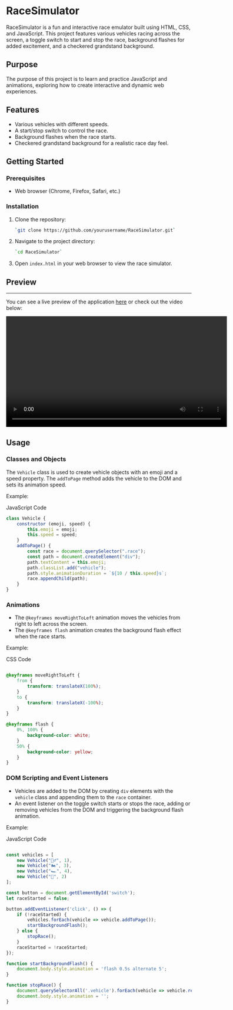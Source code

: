 RaceSimulator
=============

RaceSimulator is a fun and interactive race emulator built using HTML, CSS, and JavaScript. This project features various vehicles racing across the screen, a toggle switch to start and stop the race, background flashes for added excitement, and a checkered grandstand background.

Purpose
-------
The purpose of this project is to learn and practice JavaScript and animations, exploring how to create interactive and dynamic web experiences.

Features
--------

-   Various vehicles with different speeds.
-   A start/stop switch to control the race.
-   Background flashes when the race starts.
-   Checkered grandstand background for a realistic race day feel.

Getting Started
---------------

### Prerequisites

-   Web browser (Chrome, Firefox, Safari, etc.)

### Installation

1.  Clone the repository:

    ```sh
    `git clone https://github.com/yourusername/RaceSimulator.git`
    ```
2.  Navigate to the project directory:

    ```sh
    `cd RaceSimulator`
    ```

3.  Open `index.html` in your web browser to view the race simulator.

## Preview
-----
You can see a live preview of the application [here](https://darioernesto-roca.github.io/RaceSimulator/) or check out the video below:

<video width="600" controls>
  <source src="race-simulator-preview.webm" type="video/webm">
  Your browser does not support the video tag.
</video>

Usage
-----

### Classes and Objects

The `Vehicle` class is used to create vehicle objects with an emoji and a speed property. The `addToPage` method adds the vehicle to the DOM and sets its animation speed.

Example:

JavaScript Code

```javascript
class Vehicle {
    constructor (emoji, speed) {
        this.emoji = emoji;
        this.speed = speed;
    }
    addToPage() {
        const race = document.querySelector(".race");
        const path = document.createElement("div");
        path.textContent = this.emoji;
        path.classList.add("vehicle");
        path.style.animationDuration = `${10 / this.speed}s`;
        race.appendChild(path);
    }
}
```

### Animations

-   The `@keyframes moveRightToLeft` animation moves the vehicles from right to left across the screen.
-   The `@keyframes flash` animation creates the background flash effect when the race starts.

Example:

CSS Code

```css

@keyframes moveRightToLeft {
    from {
        transform: translateX(100%);
    }
    to {
        transform: translateX(-100%);
    }
}

@keyframes flash {
    0%, 100% {
        background-color: white;
    }
    50% {
        background-color: yellow;
    }
}

```

### DOM Scripting and Event Listeners

-   Vehicles are added to the DOM by creating `div` elements with the `vehicle` class and appending them to the `race` container.
-   An event listener on the toggle switch starts or stops the race, adding or removing vehicles from the DOM and triggering the background flash animation.

Example:

JavaScript Code

```javascript

const vehicles = [
    new Vehicle("🚴‍♂️", 1),
    new Vehicle("🏍️", 3),
    new Vehicle("🏎️", 4),
    new Vehicle("🚚", 2)
];

const button = document.getElementById('switch');
let raceStarted = false;

button.addEventListener('click', () => {
    if (!raceStarted) {
        vehicles.forEach(vehicle => vehicle.addToPage());
        startBackgroundFlash();
    } else {
        stopRace();
    }
    raceStarted = !raceStarted;
});

function startBackgroundFlash() {
    document.body.style.animation = 'flash 0.5s alternate 5';
}

function stopRace() {
    document.querySelectorAll('.vehicle').forEach(vehicle => vehicle.remove());
    document.body.style.animation = '';
}

```